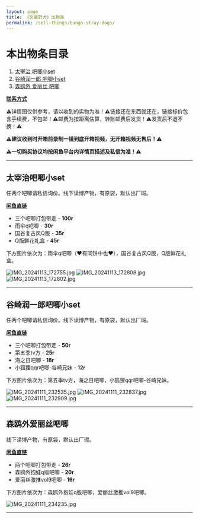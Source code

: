 ```yaml
---
layout: page
title: 《文豪野犬》出物条
permalink: /sell-things/bungo-stray-dogs/
---
```


<haed>
    <link rel="stylesheet" href="../../css/gallery.css">
</haed>

# 本出物条目录

1. [太宰治 吧唧小set](#太宰治吧唧小set)
3. [谷崎润一郎 吧唧小set](#谷崎润一郎吧唧小set)
4. [森鸥外 爱丽丝 吧唧](#森鸥外爱丽丝吧唧)

[**联系方式**](https://www.jumern.com/introduction/)

⚠️详情图仅供参考，请以收到的实物为准！⚠️链接还在东西就还在，链接标价包含手续费，不包邮！⚠️邮费为按距离估算，转账邮费后发货！⚠️发货后不退不换！⚠️

⚠️**建议收到时开箱前录制一镜到底开箱视频，无开箱视频无售后！**⚠️

⚠️**一切购买协议均按闲鱼平台内详情页描述及私信为准！**⚠️

---

## 太宰治吧唧小set

任两个吧唧请私信询价。线下读博产物，有原袋，默认出厂瑕。

[**闲鱼直链**](https://h5.m.goofish.com/item?forceFlush=1&id=853310404438&ut_sk=1.ZOG4Zyyi2k4DAJHOVmQ3U4Xu_21407387_1732113639001.copy.detail.853310404438.4040330283)

- 三个吧唧打包带走 - **100r**
- 雨伞q吧唧 - **30r**
- 国谷复古风Q版 - **35r**
- Q版鲜花礼盒 - **45r**

下方图片依次为：雨伞q吧唧（❤️有同饼中也❤️），国谷复古风Q版，Q版鲜花礼盒。

<div class="horizontal">
    <img src="https://image.hokubu.cn/i/2024/11/20/673df2721513b.jpg" alt="IMG_20241113_172755.jpg" title="IMG_20241113_172755.jpg" />
    <img src="https://image.hokubu.cn/i/2024/11/20/673df2720d266.jpg" alt="IMG_20241113_172808.jpg" title="IMG_20241113_172808.jpg" />
    <img src="https://image.hokubu.cn/i/2024/11/20/673df27216aff.jpg" alt="IMG_20241113_172802.jpg" title="IMG_20241113_172802.jpg" />
</div>

---

## 谷崎润一郎吧唧小set

任两个吧唧请私信询价。线下读博产物，有原袋，默认出厂瑕。

[**闲鱼直链**](https://h5.m.goofish.com/item?forceFlush=1&id=852709488498&ut_sk=1.ZOG4Zyyi2k4DAJHOVmQ3U4Xu_21407387_1732111936627.copy.detail.852709488498.4040330283)

- 三个吧唧打包带走 - **50r**
- 第五季tv方 - **25r**
- 海之日吧唧 - **18r**
- 小狐狸qqr吧唧-谷崎兄妹 - **12r**

下方图片依次为：第五季tv方，海之日吧唧，小狐狸qqr吧唧-谷崎兄妹。

<div class="horizontal">
    <img src="https://image.hokubu.cn/i/2024/11/20/673dfc86ec8c2.jpg" alt="IMG_20241111_232535.jpg" title="IMG_20241111_232535.jpg" />
    <img src="https://image.hokubu.cn/i/2024/11/20/673dfc86e478c.jpg" alt="IMG_20241111_232837.jpg" title="IMG_20241111_232837.jpg" />
    <img src="https://image.hokubu.cn/i/2024/11/20/673dfc86f00cb.jpg" alt="IMG_20241111_232909.jpg" title="IMG_20241111_232909.jpg" />
</div>

---

## 森鸥外爱丽丝吧唧

线下读博产物，有原袋，默认出厂瑕。

[**闲鱼直链**]( https://h5.m.goofish.com/item?forceFlush=1&id=852710648877&ut_sk=1.ZOG4Zyyi2k4DAJHOVmQ3U4Xu_21407387_1732111936627.copy.detail.852710648877.4040330283)

- 两个吧唧打包带走 - **26r**
- 森鸥外抱娃q版吧唧 - **20r**
- 爱丽丝激推vol9吧唧 - **16r**

下方图片依次为：森鸥外抱娃q版吧唧，爱丽丝激推vol9吧唧。

<div class="horizontal">
    <img src="https://image.hokubu.cn/i/2024/11/20/673dfd6f6a2e5.jpg" alt="IMG_20241111_234235.jpg" title="IMG_20241111_234235.jpg" />
</div>

---